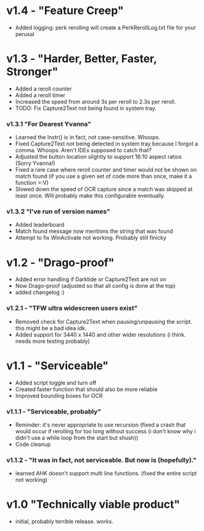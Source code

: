 # v1.4 - "Feature Creep"
- Added logging: perk rerolling will create a PerkRerollLog.txt file for your perusal

# v1.3 - "Harder, Better, Faster, Stronger"
- Added a reroll counter
- Added a reroll timer
- Increased the speed from around 3s per reroll to 2.3s per reroll.
- TODO: Fix Capture2Text not being found in system tray.

### **v1.3.1 "For Dearest Yvanna"**
- Learned the Instr() is in fact, not case-sensitive. Whoops.
- Fixed Capture2Text not being detected in system tray because I forgot a comma. Whoops. Aren't IDEs supposed to catch that?
- Adjusted the button location slightly to support 16:10 aspect ratios (Sorry Yvanna!)
- Fixed a rare case where reroll counter and timer would not be shown on match found (if you use a given set of code more than once, make it a function >:V)
- Slowed down the speed of OCR capture since a match was skipped at least once. Will probably make this configurable eventually.

### **v1.3.2 "I've run of version names"**
- Added leaderboard
- Match found message now mentions the string that was found
- Attempt to fix WinActivate not working. Probably still finicky

# v1.2 - "Drago-proof"
- Added error handling if Darktide or Capture2Text are not on
- Now Drago-proof (adjusted so that all config is done at the top)
- added changelog :)

### v1.2.1 - "TFW ultra widescreen users exist"
- Removed check for Capture2Text when pausing/unpausing the script. this might be a bad idea idk.
- Added support for 3440 x 1440 and other wider resolutions (i think. needs more testing probably)

# v1.1 - "Serviceable"
- Added script toggle and turn off
- Created faster function that should also be more reliable
- Improved bounding boxes for OCR

### v1.1.1 - "Serviceable, probably"
- Reminder: it's never appropriate to use recursion (fixed a crash that would occur if rerolling for too long without success (i don't know why i didn't use a while loop from the start but shush))
- Code cleanup

### v1.1.2 - "It was in fact, not serviceable. But now is (hopefully)."
- learned AHK doesn't support multi line functions. (fixed the entire script not working)

# v1.0 "Technically viable product"
- initial, probably terrible release. works.
